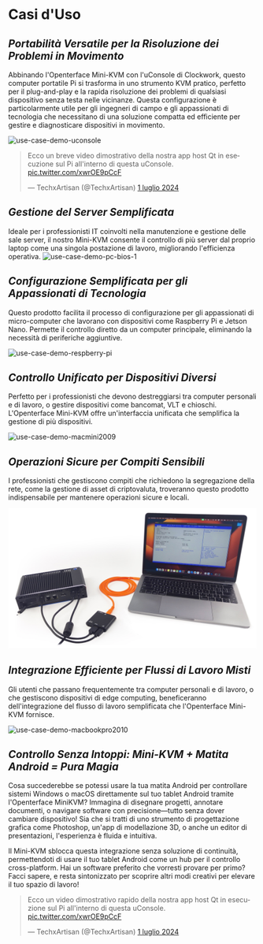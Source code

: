 # Casi d'Uso
## ***Portabilità Versatile per la Risoluzione dei Problemi in Movimento***
Abbinando l'Openterface Mini-KVM con l'uConsole di Clockwork, questo computer portatile Pi si trasforma in uno strumento KVM pratico, perfetto per il plug-and-play e la rapida risoluzione dei problemi di qualsiasi dispositivo senza testa nelle vicinanze. Questa configurazione è particolarmente utile per gli ingegneri di campo e gli appassionati di tecnologia che necessitano di una soluzione compatta ed efficiente per gestire e diagnosticare dispositivi in movimento.

<img src="https://pbs.twimg.com/media/GRaeGqHa0AA_GMv?format=jpg&name=4096x4096" alt="use-case-demo-uconsole" width="560" height="560">

<blockquote class="twitter-tweet" data-media-max-width="560"><p lang="en" dir="ltr">Ecco un breve video dimostrativo della nostra app host Qt in esecuzione sul Pi all'interno di questa uConsole. <a href="https://t.co/xwrOE9pCcF">pic.twitter.com/xwrOE9pCcF</a></p>&mdash; TechxArtisan (@TechxArtisan) <a href="https://twitter.com/TechxArtisan/status/1807824199152722019?ref_src=twsrc%5Etfw">1 luglio 2024</a></blockquote> <script async src="https://platform.twitter.com/widgets.js" charset="utf-8"></script>

## ***Gestione del Server Semplificata***
Ideale per i professionisti IT coinvolti nella manutenzione e gestione delle sale server, il nostro Mini-KVM consente il controllo di più server dal proprio laptop come una singola postazione di lavoro, migliorando l'efficienza operativa.
![use-case-demo-pc-bios-1](/images/product/use-case-demo-pc-bios-1.jpg)

## ***Configurazione Semplificata per gli Appassionati di Tecnologia***
Questo prodotto facilita il processo di configurazione per gli appassionati di micro-computer che lavorano con dispositivi come Raspberry Pi e Jetson Nano. Permette il controllo diretto da un computer principale, eliminando la necessità di periferiche aggiuntive.

![use-case-demo-respberry-pi](/images/product/use-case-demo-respberry-pi.jpg)

## ***Controllo Unificato per Dispositivi Diversi***
Perfetto per i professionisti che devono destreggiarsi tra computer personali e di lavoro, o gestire dispositivi come bancomat, VLT e chioschi. L'Openterface Mini-KVM offre un'interfaccia unificata che semplifica la gestione di più dispositivi.

![use-case-demo-macmini2009](/images/product/use-case-demo-macmini2009-3.jpg)

## ***Operazioni Sicure per Compiti Sensibili***
I professionisti che gestiscono compiti che richiedono la segregazione della rete, come la gestione di asset di criptovaluta, troveranno questo prodotto indispensabile per mantenere operazioni sicure e locali.

![use-case-demo-industrial-pc](images/product/use-case-demo-industrial-pc.jpg)

## ***Integrazione Efficiente per Flussi di Lavoro Misti***
Gli utenti che passano frequentemente tra computer personali e di lavoro, o che gestiscono dispositivi di edge computing, beneficeranno dell'integrazione del flusso di lavoro semplificata che l'Openterface Mini-KVM fornisce.

![use-case-demo-macbookpro2010](/images/product/use-case-demo-macbookpro2010.jpg)

## ***Controllo Senza Intoppi: Mini-KVM + Matita Android = Pura Magia***
Cosa succederebbe se potessi usare la tua matita Android per controllare sistemi Windows o macOS direttamente sul tuo tablet Android tramite l'Openterface MiniKVM? Immagina di disegnare progetti, annotare documenti, o navigare software con precisione—tutto senza dover cambiare dispositivo! Sia che si tratti di uno strumento di progettazione grafica come Photoshop, un'app di modellazione 3D, o anche un editor di presentazioni, l'esperienza è fluida e intuitiva.

Il Mini-KVM sblocca questa integrazione senza soluzione di continuità, permettendoti di usare il tuo tablet Android come un hub per il controllo cross-platform. Hai un software preferito che vorresti provare per primo? Facci sapere, e resta sintonizzato per scoprire altri modi creativi per elevare il tuo spazio di lavoro!

<blockquote class="twitter-tweet" data-media-max-width="560"><p lang="it" dir="ltr">Ecco un video dimostrativo rapido della nostra app host Qt in esecuzione sul Pi all'interno di questa uConsole. <a href="https://t.co/xwrOE9pCcF">pic.twitter.com/xwrOE9pCcF</a></p>&mdash; TechxArtisan (@TechxArtisan) <a href="https://twitter.com/TechxArtisan/status/1872660955768946823?ref_src=twsrc%5Etfw">1 luglio 2024</a></blockquote> <script async src="https://platform.twitter.com/widgets.js" charset="utf-8"></script>